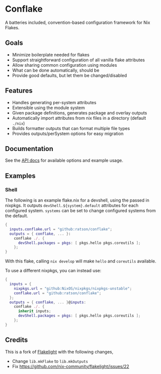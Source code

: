 # Conflake

A batteries included, convention-based configuration framework for Nix Flakes.

## Goals

- Minimize boilerplate needed for flakes
- Support straightforward configuration of all vanilla flake attributes
- Allow sharing common configuration using modules
- What can be done automatically, should be
- Provide good defaults, but let them be changed/disabled

## Features

- Handles generating per-system attributes
- Extensible using the module system
- Given package definitions, generates package and overlay outputs
- Automatically import attributes from nix files in a directory (default `./nix`)
- Builds formatter outputs that can format multiple file types
- Provides outputs/perSystem options for easy migration

## Documentation

See the [API docs](./API_GUIDE.md) for available options and example usage.

## Examples

### Shell

The following is an example flake.nix for a devshell, using the passed in
nixpkgs. It outputs `devShell.${system}.default` attributes for each configured
system. `systems` can be set to change configured systems from the default.

```nix
{
  inputs.conflake.url = "github:ratson/conflake";
  outputs = { conflake, ... }:
    conflake ./. {
      devShell.packages = pkgs: [ pkgs.hello pkgs.coreutils ];
    };
}
```

With this flake, calling `nix develop` will make `hello` and `coreutils`
available.

To use a different nixpkgs, you can instead use:

```nix
{
  inputs = {
    nixpkgs.url = "github:NixOS/nixpkgs/nixpkgs-unstable";
    conflake.url = "github:ratson/conflake";
  };
  outputs = { conflake, ... }@inputs:
    conflake ./. {
      inherit inputs;
      devShell.packages = pkgs: [ pkgs.hello pkgs.coreutils ];
    };
}
```

## Credits

This is a fork of [Flakelight](https://github.com/nix-community/flakelight) with
the following changes,

- Change `lib.mkFlake` to `lib.mkOutputs`
- Fix https://github.com/nix-community/flakelight/issues/22
